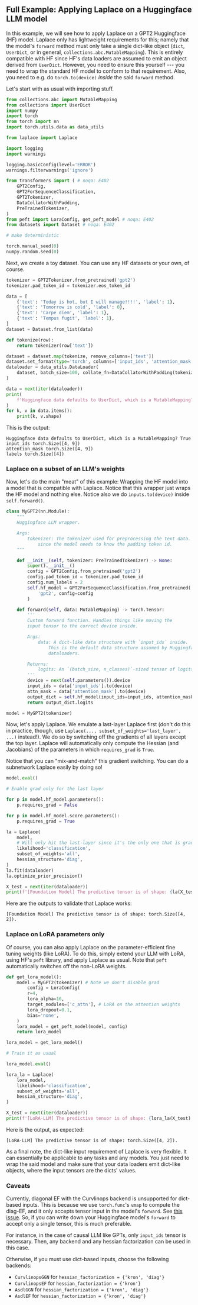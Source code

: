 ## Full Example: Applying Laplace on a Huggingface LLM model

In this example, we will see how to apply Laplace on a GPT2 Huggingface (HF) model.
Laplace only has lightweight requirements for this; namely that the model's `forward`
method must only take a single dict-like object (`dict`, `UserDict`, or in general,
`collections.abc.MutableMapping`). This is entirely compatible with HF since HF's
data loaders are assumed to emit an object derived from `UserDict`. However, you
need to ensure this yourself --- you need to wrap the standard HF model to conform
to that requirement. Also, you need to e.g. do `torch.to(device)` _inside_ the
said `forward` method.

Let's start with as usual with importing stuff.

```python
from collections.abc import MutableMapping
from collections import UserDict
import numpy
import torch
from torch import nn
import torch.utils.data as data_utils

from laplace import Laplace

import logging
import warnings

logging.basicConfig(level='ERROR')
warnings.filterwarnings('ignore')

from transformers import ( # noqa: E402
    GPT2Config,
    GPT2ForSequenceClassification,
    GPT2Tokenizer,
    DataCollatorWithPadding,
    PreTrainedTokenizer,
)
from peft import LoraConfig, get_peft_model # noqa: E402
from datasets import Dataset # noqa: E402

# make deterministic

torch.manual_seed(0)
numpy.random.seed(0)
```

Next, we create a toy dataset. You can use any HF datasets or your own, of course.

```python
tokenizer = GPT2Tokenizer.from_pretrained('gpt2')
tokenizer.pad_token_id = tokenizer.eos_token_id

data = [
    {'text': 'Today is hot, but I will manage!!!!', 'label': 1},
    {'text': 'Tomorrow is cold', 'label': 0},
    {'text': 'Carpe diem', 'label': 1},
    {'text': 'Tempus fugit', 'label': 1},
]
dataset = Dataset.from_list(data)

def tokenize(row):
    return tokenizer(row['text'])

dataset = dataset.map(tokenize, remove_columns=['text'])
dataset.set_format(type='torch', columns=['input_ids', 'attention_mask', 'label'])
dataloader = data_utils.DataLoader(
    dataset, batch_size=100, collate_fn=DataCollatorWithPadding(tokenizer)
)

data = next(iter(dataloader))
print(
    f'Huggingface data defaults to UserDict, which is a MutableMapping? {isinstance(data, UserDict)}'
)
for k, v in data.items():
    print(k, v.shape)
```

This is the output:

```
Huggingface data defaults to UserDict, which is a MutableMapping? True
input_ids torch.Size([4, 9])
attention_mask torch.Size([4, 9])
labels torch.Size([4])
```

### Laplace on a subset of an LLM's weights

Now, let's do the main "meat" of this example: Wrapping the HF model into a model that is
compatible with Laplace. Notice that this wrapper just wraps the HF model and nothing else.
Notice also we do `inputs.to(device)` inside `self.forward()`.

```python
class MyGPT2(nn.Module):
    """
    Huggingface LLM wrapper.

    Args:
        tokenizer: The tokenizer used for preprocessing the text data. Needed
            since the model needs to know the padding token id.
    """

    def __init__(self, tokenizer: PreTrainedTokenizer) -> None:
        super().__init__()
        config = GPT2Config.from_pretrained('gpt2')
        config.pad_token_id = tokenizer.pad_token_id
        config.num_labels = 2
        self.hf_model = GPT2ForSequenceClassification.from_pretrained(
            'gpt2', config=config
        )

    def forward(self, data: MutableMapping) -> torch.Tensor:
        '''
        Custom forward function. Handles things like moving the
        input tensor to the correct device inside.

        Args:
            data: A dict-like data structure with `input_ids` inside.
                This is the default data structure assumed by Huggingface
                dataloaders.

        Returns:
            logits: An `(batch_size, n_classes)`-sized tensor of logits.
        '''
        device = next(self.parameters()).device
        input_ids = data['input_ids'].to(device)
        attn_mask = data['attention_mask'].to(device)
        output_dict = self.hf_model(input_ids=input_ids, attention_mask=attn_mask)
        return output_dict.logits

model = MyGPT2(tokenizer)
```

Now, let's apply Laplace. We emulate a last-layer Laplace first 
(don't do this in practice, though, use 
`Laplace(..., subset_of_weights='last_layer', ...)` instead!). We do so by switching off the
gradients of all layers except the top layer. Laplace will automatically only compute the
Hessian (and Jacobians) of the parameters in which `requires_grad` is `True`.

Notice that you can "mix-and-match" this gradient switching. You can do a subnetwork Laplace
easily by doing so!

```python
model.eval()

# Enable grad only for the last layer

for p in model.hf_model.parameters():
    p.requires_grad = False

for p in model.hf_model.score.parameters():
    p.requires_grad = True

la = Laplace(
    model,
    # Will only hit the last-layer since it's the only one that is grad-enabled
    likelihood='classification',
    subset_of_weights='all',
    hessian_structure='diag',
)
la.fit(dataloader)
la.optimize_prior_precision()

X_test = next(iter(dataloader))
print(f'[Foundation Model] The predictive tensor is of shape: {la(X_test).shape}.')
```

Here are the outputs to validate that Laplace works:

```
[Foundation Model] The predictive tensor is of shape: torch.Size([4, 2]).
```

### Laplace on LoRA parameters only

Of course, you can also apply Laplace on the parameter-efficient fine tuning weights (like LoRA).
To do this, simply extend your LLM with LoRA, using HF's `peft` library, and apply Laplace as
usual. Note that `peft` automatically switches off the non-LoRA weights.

```python
def get_lora_model():
    model = MyGPT2(tokenizer) # Note we don't disable grad
        config = LoraConfig(
        r=4,
        lora_alpha=16,
        target_modules=['c_attn'], # LoRA on the attention weights
        lora_dropout=0.1,
        bias='none',
    )
    lora_model = get_peft_model(model, config)
    return lora_model

lora_model = get_lora_model()

# Train it as usual

lora_model.eval()

lora_la = Laplace(
    lora_model,
    likelihood='classification',
    subset_of_weights='all',
    hessian_structure='diag',
)

X_test = next(iter(dataloader))
print(f'[LoRA-LLM] The predictive tensor is of shape: {lora_la(X_test).shape}.')
```

Here is the output, as expected:

```
[LoRA-LLM] The predictive tensor is of shape: torch.Size([4, 2]).
```

As a final note, the dict-like input requirement of Laplace is very flexible. It can essentially
be applicable to any tasks and any models. You just need to wrap the said model and make sure
that your data loaders emit dict-like objects, where the input tensors are the dicts' values.

### Caveats

Currently, diagonal EF with the Curvlinops backend is unsupported for dict-based inputs.
This is because we use `torch.func`'s `vmap` to compute the diag-EF, and it only accepts
tensor input in the model's `forward`.
See [this issue](https://github.com/pytorch/functorch/issues/159).
So, if you can write down your Huggingface model's `forward` to accept only a single tensor,
this is much preferable.

For instance, in the case of causal LLM like GPTs, only `input_ids`
tensor is necessary.
Then, any backend and any hessian factorization can be used in this case.

Otherwise, if you must use dict-based inputs, choose the following backends:

- `CurvlinopsGGN` for `hessian_factorization = {'kron', 'diag'}`
- `CurvlinopsEF` for `hessian_factorization = {'kron'}`
- `AsdlGGN` for `hessian_factorization = {'kron', 'diag'}`
- `AsdlEF` for `hessian_factorization = {'kron', 'diag'}`
